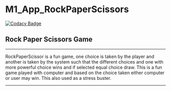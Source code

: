 # M1_App_RockPaperScissors

[![Codacy Badge](https://api.codacy.com/project/badge/Grade/a21b962c9d0c48edb86672fad6f5ad92)](https://app.codacy.com/gh/Nikitha5399/M1_GAME_ROCKPAPERSCISSORS?utm_source=github.com&utm_medium=referral&utm_content=Nikitha5399/M1_GAME_ROCKPAPERSCISSORS&utm_campaign=Badge_Grade_Settings)


## Rock Paper Scissors Game

---

RockPaperScissor is a fun game, one choice is taken by the player and another is taken by the system such that the different choices and one with more powerful choice wins and if selected equal choice draw. This is a fun game played with computer and based on the choice taken either computer or user may win. 
This also used as a stress buster.

---
